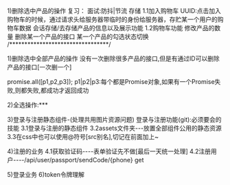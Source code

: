 1)删除选中产品的操作
复习：
面试:防抖|节流 存储
1.1加入购物车
UUID:点击加入购物车的时候，通过请求头给服务器带临时的身份给服务器，存贮某一个用户的购物车数据
会话存储/去存储产品的信息以及展示功能
1.2购物车功能
修改产品的数量
删除某一个产品的接口
某一个产品的勾选状态切换
/*********************************/

1)删除选中全部产品的操作
没有一次删除很多产品的接口,但是有通过ID可以删除产品的接口[一次删一个]

promise.all([p1,p2,p3]);
p1|p2|p3:每个都是Promise对象,如果有一个Promise失败,则都失败,都成功才返回成功

2)全选操作:***


3)登录与注册静态组件-(处理共用图片资源问题)
登录与注册功能(git):必须要会的技能
3.1登录与注册的静态组件
3.2assets文件夹---放置全部组件公用的静态资源
3.3在css中也可以使用@符号[src别名],切记在前面加上~

4)注册的业务
4.1获取验证码----表单验证先不做[最后一天统一处理]
4.2注册用户----/api/user/passport/sendCode/{phone} get

5)登录业务
6)token令牌理解